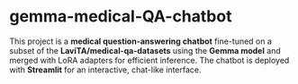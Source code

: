 # gemma-medical-QA-chatbot
This project is a **medical question-answering chatbot** fine-tuned on a subset of the **LaviTA/medical-qa-datasets** using the **Gemma model** and merged with LoRA adapters for efficient inference.   The chatbot is deployed with **Streamlit** for an interactive, chat-like interface.
